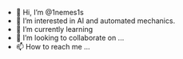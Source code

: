 - 👋 Hi, I’m @1nemes1s
- 👀 I’m interested in AI and automated mechanics.
- 🌱 I’m currently learning 
- 💞️ I’m looking to collaborate on ...
- 📫 How to reach me ...

<!---
1nemes1s/1nemes1s is a ✨ special ✨ repository because its `README.md` (this file) appears on your GitHub profile.
You can click the Preview link to take a look at your changes.
--->
